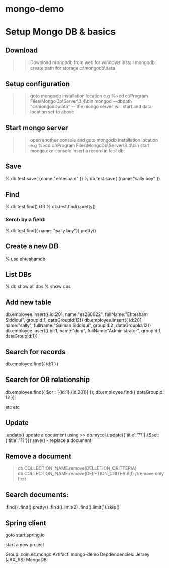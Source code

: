 # mongo-demo




# Setup Mongo DB & basics


## Download
>> Download mongodb from web for windows
>> install mongodb
>> create path for storage c:\mongodb\data

## Setup configuration
>> goto mongodb installation location e.g %>cd c:\Program Files\MongoDb\Server\3.4\bin
>> mongod --dbpath "c:\mongodb\data"
-- the mongo server will start and data location set to above

## Start mongo server
>> open another console and goto mongodb installation location e.g %>cd c:\Program Files\MongoDb\Server\3.4\bin
>> start mongo.exe console
>> Insert a record in test db: 

## Save
% db.test.save( {name:"ehtesham" })
% db.test.save( {name:"sally boy" })

## Find
% db.test.find()
OR
% db.test.find().pretty()

### Serch by a field:
% db.test.find({ name: "sally boy"}).pretty()

## Create a new DB

% use ehteshamdb

## List DBs
% db
show all dbs
% show dbs

## Add new table
db.employee.insert({ id:201, name:"es230022", fullName:"Ehtesham Siddiqui", groupId:1, dataGroupId:12})
db.employee.insert({ id:201, name:"sally", fullName:"Salman Siddiqui", groupId:2, dataGroupId:12})
db.employee.insert({ id:1, name:"dcm", fullName:"Administrator", groupId:1, dataGroupId:1})

## Search for records
db.employee.find({ id:1 })

## Search for OR relationship
db.employee.find({ $or : [{id:1},{id:201}] });
db.employee.find({ dataGroupId: 12 });

etc etc

## Update
.update() update a document using >> db.mycol.update({'title':'??'},{$set:{'title':'??'}})
save() - replace a document

## Remove a document
>db.COLLECTION_NAME.remove(DELLETION_CRITTERIA)
>db.COLLECTION_NAME.remove(DELETION_CRITERIA,1) //remove only first


## Search documents:
.find()
.find().pretty()
.find().limit(2)
.find().limit(1).skip()


## Spring client

goto start.spring.io

start a new project 

Group: com.es.mongo
Artifact: mongo-demo
Depdendencies: Jersey (JAX_RS) MongoDB